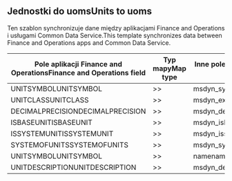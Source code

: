 ## <a name="units-to-uoms"></a><span data-ttu-id="81011-101">Jednostki do uoms</span><span class="sxs-lookup"><span data-stu-id="81011-101">Units to uoms</span></span>

<span data-ttu-id="81011-102">Ten szablon synchronizuje dane między aplikacjami Finance and Operations i usługami Common Data Service.</span><span class="sxs-lookup"><span data-stu-id="81011-102">This template synchronizes data between Finance and Operations apps and Common Data Service.</span></span>

<span data-ttu-id="81011-103">Pole aplikacji Finance and Operations</span><span class="sxs-lookup"><span data-stu-id="81011-103">Finance and Operations field</span></span> | <span data-ttu-id="81011-104">Typ mapy</span><span class="sxs-lookup"><span data-stu-id="81011-104">Map type</span></span> | <span data-ttu-id="81011-105">Inne pole rozwiązania Dynamics 365</span><span class="sxs-lookup"><span data-stu-id="81011-105">Other Dynamics 365 field</span></span> | <span data-ttu-id="81011-106">Wartość domyślna</span><span class="sxs-lookup"><span data-stu-id="81011-106">Default value</span></span>
---|---|---|---
<span data-ttu-id="81011-107">UNITSYMBOL</span><span class="sxs-lookup"><span data-stu-id="81011-107">UNITSYMBOL</span></span> | >> | <span data-ttu-id="81011-108">msdyn_symbol</span><span class="sxs-lookup"><span data-stu-id="81011-108">msdyn_symbol</span></span> | 
<span data-ttu-id="81011-109">UNITCLASS</span><span class="sxs-lookup"><span data-stu-id="81011-109">UNITCLASS</span></span> | >> | <span data-ttu-id="81011-110">msdyn_externalunitclassname</span><span class="sxs-lookup"><span data-stu-id="81011-110">msdyn_externalunitclassname</span></span> | 
<span data-ttu-id="81011-111">DECIMALPRECISION</span><span class="sxs-lookup"><span data-stu-id="81011-111">DECIMALPRECISION</span></span> | >> | <span data-ttu-id="81011-112">msdyn_decimalprecision</span><span class="sxs-lookup"><span data-stu-id="81011-112">msdyn_decimalprecision</span></span> | 
<span data-ttu-id="81011-113">ISBASEUNIT</span><span class="sxs-lookup"><span data-stu-id="81011-113">ISBASEUNIT</span></span> | >> | <span data-ttu-id="81011-114">msdyn_isbaseunit</span><span class="sxs-lookup"><span data-stu-id="81011-114">msdyn_isbaseunit</span></span> | 
<span data-ttu-id="81011-115">ISSYSTEMUNIT</span><span class="sxs-lookup"><span data-stu-id="81011-115">ISSYSTEMUNIT</span></span> | >> | <span data-ttu-id="81011-116">msdyn_issystemunit</span><span class="sxs-lookup"><span data-stu-id="81011-116">msdyn_issystemunit</span></span> | 
<span data-ttu-id="81011-117">SYSTEMOFUNITS</span><span class="sxs-lookup"><span data-stu-id="81011-117">SYSTEMOFUNITS</span></span> | >> | <span data-ttu-id="81011-118">msdyn_systemofunits</span><span class="sxs-lookup"><span data-stu-id="81011-118">msdyn_systemofunits</span></span> | 
<span data-ttu-id="81011-119">UNITSYMBOL</span><span class="sxs-lookup"><span data-stu-id="81011-119">UNITSYMBOL</span></span> | >> | <span data-ttu-id="81011-120">name</span><span class="sxs-lookup"><span data-stu-id="81011-120">name</span></span> | 
<span data-ttu-id="81011-121">UNITDESCRIPTION</span><span class="sxs-lookup"><span data-stu-id="81011-121">UNITDESCRIPTION</span></span> | >> | <span data-ttu-id="81011-122">msdyn_description</span><span class="sxs-lookup"><span data-stu-id="81011-122">msdyn_description</span></span> | 
